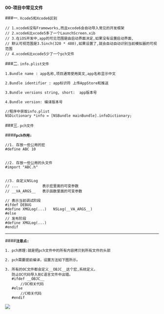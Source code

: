 **00-项目中常见文件**

###一. `Xcode5和Xcode6区别`
```objc
// 1.xcode6没有Frameworks,而且xcode6会自动导入常见的开发框架
// 2.xcode6比xcode5多了一个LaunchScreen.xib
// 3.在iOS开发中,app的可见范围是由启动界面决定,如果没有设置启动界面,
// 默认可视范围是3.5inch(320 * 480),如果设置了,就会自动自动识别当前模拟器的可视范围
// 4.xcode6比xcode5少了一个pch文件
```


###二. `info.plist文件`
```objc
1.Bundle name : app名称,项目通常使用英文,app名称显示中文

2.Bundle identifier : app标识符 上传AppStore和推送

3.Bundle versions string, short:  app版本号

4.Bundle version: 编译版本号

//程序中获取info.plist
NSDictionary *info = [NSBundle mainBundle].infoDictionary;
```
###三. `pch文件`

####**`pch作用:`**

```objc
//1. 存放一些公用的宏
#define ABC 10


//2. 存放一些公用的头文件
#import "ABC.h"


//3. 自定义NSLog
// ...           表示宏里面的可变参数
// __VA_ARGS__   表示函数里面的可变参数

// 表示当前调试阶段
#ifdef DEBUG
#define XMGLog(...)   NSLog(__VA_ARGS__)
#else
// 发布阶段
#define XMGLog(...)
#endif

 ```
 ---
 ####**`注意点:`**
 ```objc
 1. pch原理:就是把pch文件中的所有内容拷贝到所有文件的头部

 2. pch需要提前编译，设置方法如下图所示。

 3. 所有的OC文件都会定义__OBJC__这个宏,系统定义。
    防止OC代码导入到C语言文件中出错。
    #ifdef __OBJC__
        //OC相关代码
    #else
        //C相关代码
    #endif
 ```
![](image/55C7EDF4-7727-45B4-89EB-228EFEC07FB1.png)









